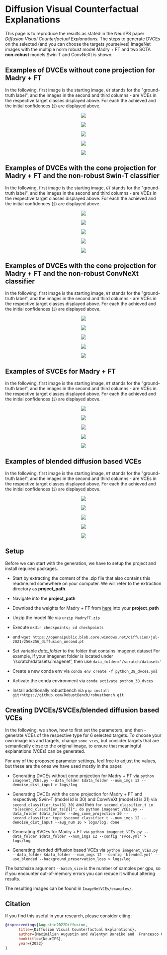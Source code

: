 # **Diffusion Visual Counterfactual Explanations**

This page is to reproduce the results as stated in the NeurIPS paper *Diffusion Visual Counterfactual Explanations.* The steps to generate DVCEs on the selected (and you can choose the targets yourselves) ImageNet images with the multiple norm robust model Madry + FT and two SOTA **non-robust** models Swin-T and ConvNeXt is shown. 

## Examples of DVCEs without cone projection for Madry + FT

In the following, first image is the starting image, `GT` stands for the "ground-truth label", and the images in the second and third columns - are VCEs in the respective target classes displayed above. For each the achieved and the initial confidences (`i`) are displayed above.

<p align="center">
  <img src="ImageNetVCEs/examples/Madry + FT/0.png" />
</p>
<p align="center">
  <img src="ImageNetVCEs/examples/Madry + FT/2.png" />
</p>
<p align="center">
  <img src="ImageNetVCEs/examples/Madry + FT/4.png" />
</p>
<p align="center">
  <img src="ImageNetVCEs/examples/Madry + FT/8.png" />
</p>
<p align="center">
  <img src="ImageNetVCEs/examples/Madry + FT/10.png" />
</p>

## Examples of DVCEs with the cone projection for Madry + FT and  the **non-robust** Swin-T classifier

In the following, first image is the starting image, `GT` stands for the "ground-truth label", and the images in the second and third columns - are VCEs in the respective target classes displayed above. For each the achieved and the initial confidences (`i`) are displayed above.

<p align="center">
  <img src="ImageNetVCEs/examples/Madry + FT _Swin-T/0.png" />
</p>
<p align="center">
  <img src="ImageNetVCEs/examples/Madry + FT _Swin-T/2.png" />
</p>
<p align="center">
  <img src="ImageNetVCEs/examples/Madry + FT _Swin-T/4.png" />
</p>
<p align="center">
  <img src="ImageNetVCEs/examples/Madry + FT _Swin-T/8.png" />
</p>
<p align="center">
  <img src="ImageNetVCEs/examples/Madry + FT _Swin-T/10.png" />
</p>

## Examples of DVCEs with the cone projection for Madry + FT and  the **non-robust** ConvNeXt classifier

In the following, first image is the starting image, `GT` stands for the "ground-truth label", and the images in the second and third columns - are VCEs in the respective target classes displayed above. For each the achieved and the initial confidences (`i`) are displayed above.

<p align="center">
  <img src="ImageNetVCEs/examples/Madry+ FT_ConvNeXt/0.png" />
</p>
<p align="center">
  <img src="ImageNetVCEs/examples/Madry+ FT_ConvNeXt/2.png" />
</p>
<p align="center">
  <img src="ImageNetVCEs/examples/Madry+ FT_ConvNeXt/4.png" />
</p>
<p align="center">
  <img src="ImageNetVCEs/examples/Madry+ FT_ConvNeXt/8.png" />
</p>
<p align="center">
  <img src="ImageNetVCEs/examples/Madry+ FT_ConvNeXt/10.png" />
</p>

## Examples of SVCEs for Madry + FT

In the following, first image is the starting image, `GT` stands for the "ground-truth label", and the images in the second and third columns - are VCEs in the respective target classes displayed above. For each the achieved and the initial confidences (`i`) are displayed above.

<p align="center">
  <img src="ImageNetVCEs/examples/svces/0.png" />
</p>
<p align="center">
  <img src="ImageNetVCEs/examples/svces/2.png" />
</p>
<p align="center">
  <img src="ImageNetVCEs/examples/svces/4.png" />
</p>
<p align="center">
  <img src="ImageNetVCEs/examples/svces/8.png" />
</p>
<p align="center">
  <img src="ImageNetVCEs/examples/svces/10.png" />
</p>

## Examples of blended diffusion based VCEs

In the following, first image is the starting image, `GT` stands for the "ground-truth label", and the images in the second and third columns - are VCEs in the respective target classes displayed above. For each the achieved and the initial confidences (`i`) are displayed above.

<p align="center">
  <img src="ImageNetVCEs/examples/blended_diffuion/0.png" />
</p>
<p align="center">
  <img src="ImageNetVCEs/examples/blended_diffuion/2.png" />
</p>
<p align="center">
  <img src="ImageNetVCEs/examples/blended_diffuion/4.png" />
</p>
<p align="center">
  <img src="ImageNetVCEs/examples/blended_diffuion/8.png" />
</p>
<p align="center">
  <img src="ImageNetVCEs/examples/blended_diffuion/10.png" />
</p>


## Setup

Before we can start with the generation, we have to setup the project and install required packages.

* Start by extracting the content of the .zip file that also contains this readme.md somewhere on your computer. We will refer to the extraction directory as **project_path**.
* Navigate into the  **project_path**

* Download the weights for Madry + FT from [here](https://drive.google.com/file/d/1sUR81A5OckMS0maneU5KWOpc99rCtESR/view?usp=sharing) into your **project_path**
* Unzip the model file via `unzip MadryFT.zip` 

* Execute `mkdir checkpoints; cd checkpoints`
* and `wget https://openaipublic.blob.core.windows.net/diffusion/jul-2021/256x256_diffusion_uncond.pt`


* Set variable *data_folder* to the folder that contains imagenet dataset
  For example, if your imagenet folder is located under '/scratch/datasets/imagenet', then use `data_folder='/scratch/datasets'`

* Create a new conda env via `conda env create -f python_38_dvces.yml`
* Activate the conda environment via `conda activate python_38_dvces`
* Install additionally robustbench via `pip install git+https://github.com/RobustBench/robustbench.git`


## Creating  DVCEs/SVCEs/blended diffusion based VCEs

In the following, we show, how to first set the parameters, and then - generate VCEs of the respective type for 6 selected targets. To choose your own image ids and targets, change `some_vces`, but consider targets that are semantically close to the original image, to ensure that meaningful explanations (VCEs) can be generated.

For any of the proposed parameter settings, feel free to adjust the values, but these are the ones we have used mostly in the paper.

* Generating DVCEs without cone projection for Madry + FT via
  `python imagenet_VCEs.py --data_folder $data_folder --num_imgs 12 --denoise_dist_input > logs/log`  

* Generating DVCEs with the cone projection for Madry + FT and respectively Swin-T (model id is 30) and ConvNeXt (model id is 31) via
  `second_classifier_ts=(31 30)`
  and then
  `for second_classifier_t in "${second_classifier_ts[@]}"; do python imagenet_VCEs.py --data_folder $data_folder --deg_cone_projection 30 --second_classifier_type $second_classifier_t --num_imgs 12 --denoise_dist_input --aug_num 16 > logs/log; done`

* Generating SVCEs for Madry + FT via
  `python imagenet_VCEs.py --data_folder $data_folder --num_imgs 12 --config 'svce.yml' > logs/log` 

* Generating blended diffusion based VCEs via
  `python imagenet_VCEs.py --data_folder $data_folder --num_imgs 12 --config 'blended.yml' --use_blended --background_preservation_loss > logs/log` 

The batchsize argument `--batch_size` is the number of samples per gpu, so if you encounter out-of-memory errors you can reduce it without altering results.

The resulting images can be found in `ImageNetVCEs/examples/`.

## Citation

If you find this useful in your research, please consider citing:

```bibtex
@inproceedings{Augustin2022Diffusion,
      title={Diffusion Visual Counterfactual Explanations},
      author={Maximilian Augustin and Valentyn Boreiko and  Francesco Croce  and Matthias Hein},
      booktitle={NeurIPS},
      year={2022}
}
